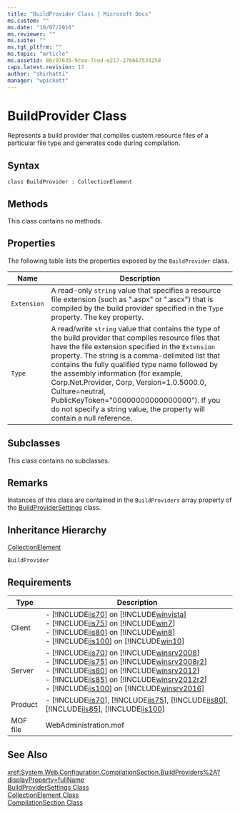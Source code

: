 ```yaml
---
title: "BuildProvider Class | Microsoft Docs"
ms.custom: ""
ms.date: "10/07/2016"
ms.reviewer: ""
ms.suite: ""
ms.tgt_pltfrm: ""
ms.topic: "article"
ms.assetid: 86c97635-9cea-7ced-e217-276667534258
caps.latest.revision: 17
author: "shirhatti"
manager: "wpickett"
---
```

# BuildProvider Class
Represents a build provider that compiles custom resource files of a particular file type and generates code during compilation.  
  
## Syntax  
  
```vbs  
class BuildProvider : CollectionElement  
```  
  
## Methods  
 This class contains no methods.  
  
## Properties  
 The following table lists the properties exposed by the `BuildProvider` class.  
  
|Name|Description|  
|----------|-----------------|  
|`Extension`|A read-only `string` value that specifies a resource file extension (such as ".aspx" or ".ascx") that is compiled by the build provider specified in the `Type` property. The key property.|  
|`Type`|A read/write `string` value that contains the type of the build provider that compiles resource files that have the file extension specified in the `Extension` property. The string is a comma-delimited list that contains the fully qualified type name followed by the assembly information (for example, Corp.Net.Provider, Corp, Version=1.0.5000.0, Culture=neutral, PublicKeyToken="00000000000000000"). If you do not specify a string value, the property will contain a null reference.|  
  
## Subclasses  
 This class contains no subclasses.  
  
## Remarks  
 Instances of this class are contained in the `BuildProviders` array property of the [BuildProviderSettings](../../reference/admin/buildprovidersettings-class.md) class.  
  
## Inheritance Hierarchy  
 [CollectionElement](../../reference/admin/collectionelement-class.md)  
  
 `BuildProvider`  
  
## Requirements  
  
|Type|Description|  
|----------|-----------------|  
|Client|-   [!INCLUDE[iis70](../../reference/admin/includes/iis70-md.md)] on [!INCLUDE[winvista](../../reference/admin/includes/winvista-md.md)]<br />-   [!INCLUDE[iis75](../../reference/admin/includes/iis75-md.md)] on [!INCLUDE[win7](../../reference/admin/includes/win7-md.md)]<br />-   [!INCLUDE[iis80](../../reference/admin/includes/iis80-md.md)] on [!INCLUDE[win8](../../reference/admin/includes/win8-md.md)]<br />-   [!INCLUDE[iis100](../../reference/admin/includes/iis100-md.md)] on [!INCLUDE[win10](../../reference/admin/includes/win10-md.md)]|  
|Server|-   [!INCLUDE[iis70](../../reference/admin/includes/iis70-md.md)] on [!INCLUDE[winsrv2008](../../reference/admin/includes/winsrv2008-md.md)]<br />-   [!INCLUDE[iis75](../../reference/admin/includes/iis75-md.md)] on [!INCLUDE[winsrv2008r2](../../reference/admin/includes/winsrv2008r2-md.md)]<br />-   [!INCLUDE[iis80](../../reference/admin/includes/iis80-md.md)] on [!INCLUDE[winsrv2012](../../reference/admin/includes/winsrv2012-md.md)]<br />-   [!INCLUDE[iis85](../../reference/admin/includes/iis85-md.md)] on [!INCLUDE[winsrv2012r2](../../reference/admin/includes/winsrv2012r2-md.md)]<br />-   [!INCLUDE[iis100](../../reference/admin/includes/iis100-md.md)] on [!INCLUDE[winsrv2016](../../reference/admin/includes/winsrv2016-md.md)]|  
|Product|-   [!INCLUDE[iis70](../../reference/admin/includes/iis70-md.md)], [!INCLUDE[iis75](../../reference/admin/includes/iis75-md.md)], [!INCLUDE[iis80](../../reference/admin/includes/iis80-md.md)], [!INCLUDE[iis85](../../reference/admin/includes/iis85-md.md)], [!INCLUDE[iis100](../../reference/admin/includes/iis100-md.md)]|  
|MOF file|WebAdministration.mof|  
  
## See Also  
 <xref:System.Web.Configuration.CompilationSection.BuildProviders%2A?displayProperty=fullName>   
 [BuildProviderSettings Class](../../reference/admin/buildprovidersettings-class.md)   
 [CollectionElement Class](../../reference/admin/collectionelement-class.md)   
 [CompilationSection Class](../../reference/admin/compilationsection-class.md)